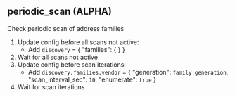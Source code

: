 
## periodic_scan (ALPHA)

Check periodic scan of address families

1. Update config before all scans not active:
    * Add `discovery` = { "families": {  } }
1. Wait for all scans not active
1. Update config before scan iterations:
    * Add `discovery.families.vendor` = { "generation": `family generation`, "scan_interval_sec": `10`, "enumerate": `true` }
1. Wait for scan iterations
